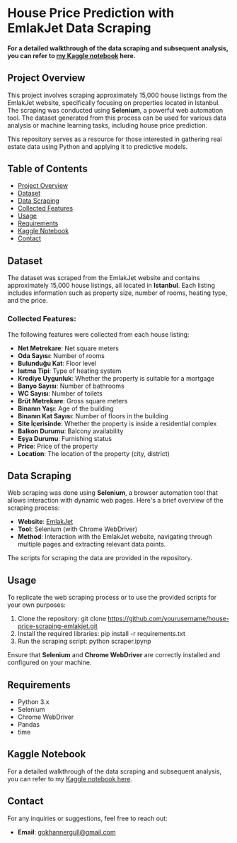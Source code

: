 # House Price Prediction with EmlakJet Data Scraping
#### For a detailed walkthrough of the data scraping and subsequent analysis, you can refer to [my Kaggle notebook](https://www.kaggle.com/code/gokhanergul/house-price-prediction-with-emlakjet-data-scrape) here.
## Project Overview
This project involves scraping approximately 15,000 house listings from the EmlakJet website, specifically focusing on properties located in Istanbul. The scraping was conducted using **Selenium**, a powerful web automation tool. The dataset generated from this process can be used for various data analysis or machine learning tasks, including house price prediction.

This repository serves as a resource for those interested in gathering real estate data using Python and applying it to predictive models.

## Table of Contents
- [Project Overview](#project-overview)
- [Dataset](#dataset)
- [Data Scraping](#data-scraping)
- [Collected Features](#collected-features)
- [Usage](#usage)
- [Requirements](#requirements)
- [Kaggle Notebook](#kaggle-notebook)
- [Contact](#contact)

## Dataset
The dataset was scraped from the EmlakJet website and contains approximately 15,000 house listings, all located in **Istanbul**. Each listing includes information such as property size, number of rooms, heating type, and the price.

### Collected Features:
The following features were collected from each house listing:
- **Net Metrekare**: Net square meters
- **Oda Sayısı**: Number of rooms
- **Bulunduğu Kat**: Floor level
- **Isıtma Tipi**: Type of heating system
- **Krediye Uygunluk**: Whether the property is suitable for a mortgage
- **Banyo Sayısı**: Number of bathrooms
- **WC Sayısı**: Number of toilets
- **Brüt Metrekare**: Gross square meters
- **Binanın Yaşı**: Age of the building
- **Binanın Kat Sayısı**: Number of floors in the building
- **Site İçerisinde**: Whether the property is inside a residential complex
- **Balkon Durumu**: Balcony availability
- **Eşya Durumu**: Furnishing status
- **Price**: Price of the property
- **Location**: The location of the property (city, district)

## Data Scraping
Web scraping was done using **Selenium**, a browser automation tool that allows interaction with dynamic web pages. Here's a brief overview of the scraping process:
- **Website**: [EmlakJet](https://www.emlakjet.com/)
- **Tool**: Selenium (with Chrome WebDriver)
- **Method**: Interaction with the EmlakJet website, navigating through multiple pages and extracting relevant data points.

The scripts for scraping the data are provided in the repository.

## Usage
To replicate the web scraping process or to use the provided scripts for your own purposes:
1. Clone the repository:
     git clone https://github.com/yourusername/house-price-scraping-emlakjet.git
2. Install the required libraries:
    pip install -r requirements.txt
3. Run the scraping script:
    python scraper.ipynp


Ensure that **Selenium** and **Chrome WebDriver** are correctly installed and configured on your machine.

## Requirements
- Python 3.x
- Selenium
- Chrome WebDriver
- Pandas
- time

## Kaggle Notebook
For a detailed walkthrough of the data scraping and subsequent analysis, you can refer to my [Kaggle notebook here](https://www.kaggle.com/code/gokhanergul/house-price-prediction-with-emlakjet-data-scrape).

## Contact
For any inquiries or suggestions, feel free to reach out:
- **Email**: gokhannergull@gmail.com
